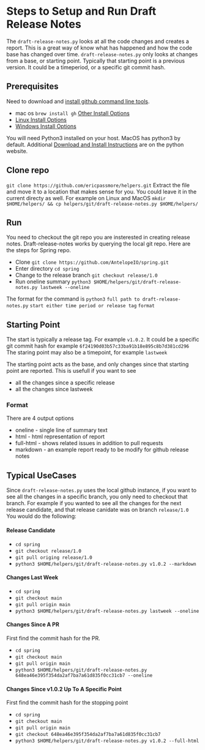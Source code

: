 # Steps to Setup and Run Draft Release Notes

The `draft-release-notes.py` looks at all the code changes and creates a report. This is a great way of know what has happened and how the code base has changed over time.
`draft-release-notes.py` only looks at changes from a base, or starting point. Typically that starting point is a previous version. It could be a timeperiod, or a specific git commit hash. 

## Prerequisites 
Need to download and [install github command line tools](https://github.com/cli/cli?tab=readme-ov-file#installation).
- mac os `brew install gh` [Other Install Options](https://github.com/cli/cli?tab=readme-ov-file#macos)
- [Linux Install Options](https://github.com/cli/cli?tab=readme-ov-file#linux--bsd)
- [Windows Install Options](https://github.com/cli/cli?tab=readme-ov-file#windows)

You will need Python3 installed on your host. MacOS has python3 by default. Additional [Download and Install Instructions](https://www.python.org/downloads/) are on the python website.

## Clone repo
`git clone https://github.com/ericpassmore/helpers.git`
Extract the file and move it to a location that makes sense for you. You could leave it in the current directy as well. 
For example on Linux and MacOS
`mkdir $HOME/helpers/ && cp helpers/git/draft-release-notes.py $HOME/helpers/`

## Run 
You need to checkout the git repo you are insterested in creating release notes. Draft-release-notes works by querying the local git repo.
Here are the steps for Spring repo. 
- Clone `git clone https://github.com/AntelopeIO/spring.git`
- Enter directory `cd spring`
- Change to the release branch `git checkout release/1.0` 
- Run oneline summary `python3 $HOME/helpers/git/draft-release-notes.py lastweek --oneline`

The format for the command is `python3` `full path to draft-release-notes.py` `start either time period or release tag` `format`

## Starting Point 
The start is typically a release tag. For example `v1.0.2`. It could be a specific git commit hash for example `6f24190d03b57c33ba91b18e895c8b7d381cd296`
The staring point may also be a timepoint, for example `lastweek`

The starting point acts as the base, and only changes since that starting point are reported. This is usefull if you want to see
- all the changes since a specific release
- all the changes since lastweek 

### Format 
There are 4 output options 
- oneline - single line of summary text
- html - html representation of report
- full-html - shows related issues in addition to pull requests
- markdown - an example report ready to be modify for github release notes

## Typical UseCases 
Since `draft-release-notes.py` uses the local github instance, if you want to see all the changes in a specific branch, you only need to checkout that branch. 
For example if you wanted to see all the changes for the next release candidate, and that release canidate was on branch `release/1.0` You would do the following:
#### Release Candidate 
- `cd spring`
- `git checkout release/1.0`
- `git pull origing release/1.0`
- `python3 $HOME/helpers/git/draft-release-notes.py v1.0.2 --markdown`

#### Changes Last Week
- `cd spring`
- `git checkout main`
- `git pull origin main`
- `python3 $HOME/helpers/git/draft-release-notes.py lastweek --oneline`

#### Changes Since A PR
First find the commit hash for the PR.
- `cd spring`
- `git checkout main`
- `git pull origin main`
- `python3 $HOME/helpers/git/draft-release-notes.py 648ea46e395f354da2af7ba7a61d835f0cc31cb7 --oneline`

#### Changes Since v1.0.2 Up To A Specific Point
First find the commit hash for the stopping point 
- `cd spring`
- `git checkout main`
- `git pull origin main`
- `git checkout 648ea46e395f354da2af7ba7a61d835f0cc31cb7`
- `python3 $HOME/helpers/git/draft-release-notes.py v1.0.2 --full-html`
